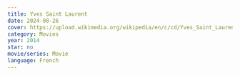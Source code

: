 ```yaml
---
title: Yves Saint Laurent
date: 2024-08-26
cover: https://upload.wikimedia.org/wikipedia/en/c/cd/Yves_Saint_Laurent_film_poster.png
category: Movies
year: 2014
star: no
movie/series: Movie
language: French
---
```






